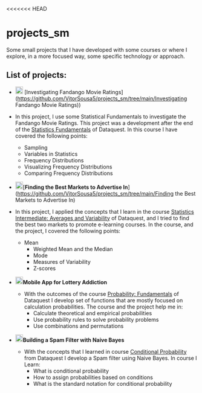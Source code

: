 <<<<<<< HEAD

# projects_sm
Some small projects that I have developed with some courses or where I explore, in a more focused way, some specific technology or approach.

## List of projects:

- <img height="20" src="https://drncvpyikhjv3.cloudfront.net/sites/180/2020/02/14094853/BRL-movies-Icon.png">  [Investigating Fandango Movie Ratings](https://github.com/VitorSousa5/projects_sm/tree/main/Investigating Fandango Movie Ratings))
- In this project, I use some Statistical Fundamentals to investigate the Fandango Movie Ratings. This project was a development after the end of the [Statistics Fundamentals](https://app.dataquest.io/view_cert/7Z0SYDIV0Z08LX0CEVN7/) of Dataquest. In this course I have covered the following points:
    - Sampling
    - Variables in Statistics
    - Frequency Distributions
    - Visualizing Frequency Distributions 
    - Comparing Frequency Distributions
- <img height="20" src="https://image.flaticon.com/icons/png/512/262/262830.png">[**Finding the Best Markets to Advertise In**](https://github.com/VitorSousa5/projects_sm/tree/main/Finding the Best Markets to Advertise In)
- In this project, I applied the concepts that I learn in the course [Statistics Intermediate: Averages and Variability](https://app.dataquest.io/view_cert/06Z0JC9THPSG6DPKFCEK/) of Dataquest, and I tried to find the best two markets to promote e-learning courses. In the course, and the project, I covered the following points:
  
  - Mean
      - Weighted Mean and the Median
    - Mode
    - Measures of Variability
    - Z-scores
- <img height="20" src="https://image.flaticon.com/icons/png/128/1036/1036627.png">**Mobile App for Lottery Addiction**
  - With the outcomes of the course [Probability: Fundamentals](https://app.dataquest.io/view_cert/QJ8O9HGPD1BDW91S67BT/) of Dataquest I develop set of functions that are mostly focused on calculation probabilities. The course and the project help me in:
    - Calculate theoretical and empirical probabilities
    - Use probability rules to solve probability problems
    - Use combinations and permutations
- <img height="20" src="https://www.zyxel.com/library/assets/products/anti-spam/lic-cas_anti-spam_380x380.png">**Building a Spam Filter with Naive Bayes**
  - With the concepts that I learned in course [Conditional Probability](https://app.dataquest.io/view_cert/WIQMG8V0ZO8SDZTARUJW/) from Dataquest I develop a Spam filter using Naive Bayes. In course I Learn: 
    - What is conditional probability
    - How to assign probabilities based on conditions
    - What is the standard notation for conditional probability
